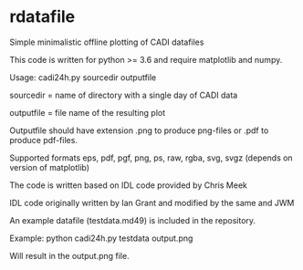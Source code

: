 # rdatafile
Simple minimalistic offline plotting of CADI datafiles

This code is written for python >= 3.6 and require matplotlib and numpy.

Usage: cadi24h.py sourcedir outputfile

sourcedir =  name of directory with a single day of CADI data

outputfile = file name of the resulting plot

Outputfile should have extension .png to produce png-files or .pdf to produce pdf-files.

Supported formats eps, pdf, pgf, png, ps, raw, rgba, svg, svgz (depends on version of matplotlib)

The code is written based on IDL code provided by Chris Meek

IDL code originally written by Ian Grant and modified by the same and JWM

An example datafile (testdata.md49) is included in the repository.

Example: python cadi24h.py testdata output.png

Will result in the output.png file.
